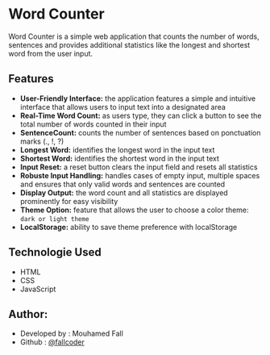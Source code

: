 # Word Counter
Word Counter is a simple web application that counts the number of words, sentences and provides additional statistics like the longest and shortest word from the user input.

## Features
* **User-Friendly Interface:** the application features a simple and intuitive interface that allows users to input text into a designated area
* **Real-Time Word Count:** as users type, they can click a button to see the total number of words counted in their input
* **SentenceCount:** counts the number of sentences based on ponctuation marks (., !, ?)
* **Longest Word:** identifies the longest word in the input text
* **Shortest Word:** identifies the shortest word in the input text
* **Input Reset:** a reset button clears the input field and resets all statistics
* **Robuste Input Handling:** handles cases  of empty input, multiple spaces and ensures that only valid words and sentences are counted
* **Display Output:** the word count and all statistics are displayed prominently for easy visibility
* **Theme Option:** feature that allows the user to choose a color theme: `dark or light theme`
* **LocalStorage:** ability to save theme preference with localStorage

## Technologie Used
* HTML
* CSS
* JavaScript

## Author:
* Developed by : Mouhamed Fall
* Github : [@fallcoder](https://github.com/fallcoder)

